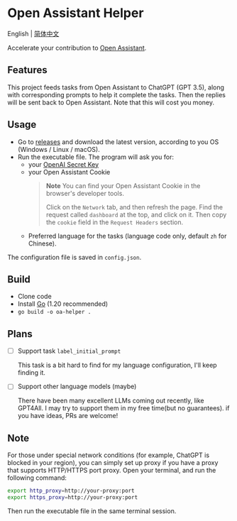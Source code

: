 # Open Assistant Helper

English | [简体中文](./README_zh.md)

Accelerate your contribution to [Open Assistant](https://open-assistant.io).

## Features

This project feeds tasks from Open Assistant to ChatGPT (GPT 3.5), along with corresponding prompts to help it complete the tasks. Then the replies will be sent back to Open Assistant. Note that this will cost you money.

## Usage

- Go to [releases](https://github.com/AnotiaWang/open-assistant-helper/releases/latest) and download the latest version, according to you OS (Windows / Linux / macOS).
- Run the executable file. The program will ask you for:
  - your [OpenAI Secret Key](https://platform.openai.com/account/api-keys)
  - your Open Assistant Cookie
    >   **Note** You can find your Open Assistant Cookie in the browser's developer tools. 
    > 
    >   Click on the `Network` tab, and then refresh the page. Find the request called `dashboard` at the top, and click on it. Then copy the `cookie` field in the `Request Headers` section.
  - Preferred language for the tasks (language code only, default `zh` for Chinese).

The configuration file is saved in `config.json`.

## Build

- Clone code
- Install [Go](https://go.dev/dl/) (1.20 recommended)
- `go build -o oa-helper .`

## Plans

- [ ] Support task `label_initial_prompt`
  
  This task is a bit hard to find for my language configuration, I'll keep finding it.
- [ ] Support other language models (maybe)
  
  There have been many excellent LLMs coming out recently, like GPT4All. I may try to support them in my free time(but no guarantees). if you have ideas, PRs are welcome!

## Note

For those under special network conditions (for example, ChatGPT is blocked in your region), you can simply set up proxy if you have a proxy that supports HTTP/HTTPS port proxy.
Open your terminal, and run the following command:

```bash
export http_proxy=http://your-proxy:port
export https_proxy=http://your-proxy:port
```

Then run the executable file in the same terminal session.
